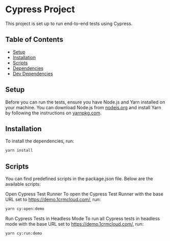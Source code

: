 # Cypress Project

This project is set up to run end-to-end tests using Cypress.

## Table of Contents

- [Setup](#setup)
- [Installation](#installation)
- [Scripts](#scripts)
- [Dependencies](#dependencies)
- [Dev Dependencies](#dev-dependencies)

## Setup

Before you can run the tests, ensure you have Node.js and Yarn installed on your machine. You can download Node.js from [nodejs.org](https://nodejs.org/) and install Yarn by following the instructions on [yarnpkg.com](https://yarnpkg.com/).

## Installation

To install the dependencies, run:

```bash
yarn install
```

## Scripts
You can find predefined scripts in the package.json file. Below are the available scripts:

Open Cypress Test Runner
To open the Cypress Test Runner with the base URL set to https://demo.1crmcloud.com/, run:

```bash
yarn cy:open:demo
```

Run Cypress Tests in Headless Mode
To run all Cypress tests in headless mode with the base URL set to https://demo.1crmcloud.com/, run:

```bash
yarn cy:run:demo
```